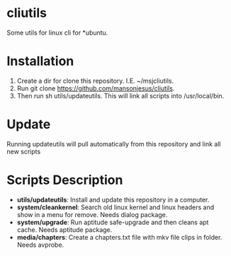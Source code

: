 cliutils
========

Some utils for linux cli for *ubuntu.

Installation
============

1. Create a dir for clone this repository. I.E. ~/msjcliutils.
2. Run git clone https://github.com/mansonjesus/cliutils.
3. Then run sh utils/updateutils. This will link all scripts into /usr/local/bin.

Update
======

Running updateutils will pull automatically from this repository and link all new scripts

Scripts Description
===================

* **utils/updateutils**: Install and update this repository in a computer.
* **system/cleankernel**: Search old linux kernel and linux headers and show in a menu for remove. Needs dialog package.
* **system/upgrade**: Run aptitude safe-upgrade and then cleans apt cache. Needs aptitude package.
* **media/chapters**: Create a chapters.txt file with mkv file clips in folder. Needs avprobe.
